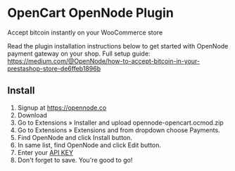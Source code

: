 # OpenCart OpenNode Plugin

Accept bitcoin instantly on your WooCommerce store

Read the plugin installation instructions below to get started with OpenNode payment gateway on your shop.
Full setup guide: <https://medium.com/@OpenNode/how-to-accept-bitcoin-in-your-prestashop-store-de6ffeb1896b>


## Install

1. Signup at <https://opennode.co>
2. Download <LINK>
3. Go to Extensions » Installer and upload opennode-opencart.ocmod.zip
4. Go to Extensions » Extensions and from dropdown choose Payments.
5. Find OpenNode and click Install button.
6. In same list, find OpenNode and click Edit button.
7. Enter your [API KEY](https://opennode.co/settings?tab=api)
8. Don't forget to save. You're good to go!
